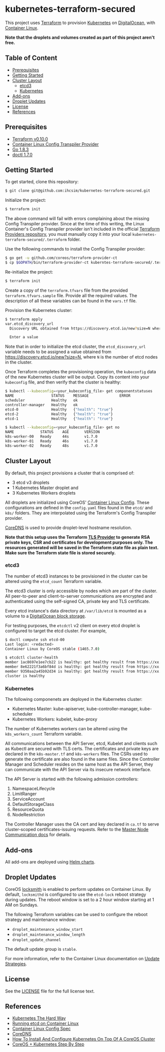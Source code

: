 # kubernetes-terraform-secured

This project uses [Terraform](https://www.terraform.io/) to provision [Kubernetes](https://kubernetes.io/) on [DigitalOcean](https://www.digitalocean.com/), with [Container Linux](https://coreos.com/os/docs/latest).

**Note that the droplets and volumes created as part of this project aren't free.**

## Table of Content

* [Prerequisites](#prerequisites)
* [Getting Started](#getting-started)
* [Cluster Layout](#cluster-layout)
  * [etcd3](#etcd3)
  * [Kubernetes](#kubernetes)
* [Add-ons](#add-ons)
* [Droplet Updates](#droplet-updates)
* [License](#license)
* [References](#references)

## Prerequisites

* [Terraform v0.10.0](https://www.terraform.io/downloads.html)
* [Container Linux Config Transpiler Provider](https://github.com/coreos/terraform-provider-ct)
* [Go 1.8.3](https://golang.org/dl/)
* [doctl 1.7.0](https://github.com/digitalocean/doctl)

## Getting Started
To get started, clone this repository:
```sh
$ git clone git@github.com:ihcsim/kubernetes-terraform-secured.git
```

Initialize the project:
```sh
$ terraform init
```

The above command will fail with errors complaining about the missing Config Transpiler provider. Since at the time of this writing, the Linux Container's Config Transpiler provider isn't included in the official [Terraform Providers repository](https://github.com/terraform-providers), you must manually copy it into your local `kubernetes-terraform-secured/.terraform` folder.

Use the following commands to install the Config Transpiler provider:
```sh
$ go get -u github.com/coreos/terraform-provider-ct
$ cp $GOPATH/bin/terraform-provider-ct kuberntes-terraform-secured/.terraform/plugins/<os_arch>/
```

Re-initialize the project:
```sh
$ terraform init
```

Create a copy of the `terraform.tfvars` file from the provided `terraform.tfvars.sample` file. Provide all the required values. The description of all these variables can be found in the `vars.tf` file.

Provision the Kubernetes cluster:
```sh
$ terraform apply
var.etcd_discovery_url
  Discovery URL obtained from https://discovery.etcd.io/new?size=N where N is the size of the etcd cluster. This must be generated for every new etcd cluster.

  Enter a value
```
Note that in order to initialize the etcd cluster, the `etcd_discovery_url` variable needs to be assigned a value obtained from https://discovery.etcd.io/new?size=N, where `N` is the number of etcd nodes in the cluster.

Once Terraform completes the provisioning operation, the `kubeconfig` data of the new Kubernetes cluster will be output. Copy its content into your `kubeconfig` file, and then verify that the cluster is healthy:
```sh
$ kubectl --kubeconfig=<your_kubeconfig_file> get componentstatuses
NAME                 STATUS    MESSAGE              ERROR
scheduler            Healthy   ok
controller-manager   Healthy   ok
etcd-0               Healthy   {"health": "true"}
etcd-2               Healthy   {"health": "true"}
etcd-1               Healthy   {"health": "true"}

$ kubectl --kubeconfig=<your_kubeconfig_file> get no
NAME            STATUS    AGE       VERSION
k8s-worker-00   Ready     44s       v1.7.0
k8s-worker-01   Ready     46s       v1.7.0
k8s-worker-02   Ready     48s       v1.7.0
```

## Cluster Layout
By default, this project provisions a cluster that is comprised of:

* 3 etcd v3 droplets
* 1 Kubernetes Master droplet and
* 3 Kubernetes Workers droplets

All droplets are initialized using CoreOS' [Container Linux Config](https://coreos.com/os/docs/latest/provisioning.html). These configurations are defined in the `config.yaml` files found in the `etcd/` and `k8s/` folders. They are interpolated using the Terraform's Config Transpiler provider.

[CoreDNS](https://coredns.io/tags/documentation/) is used to provide droplet-level hostname resolution.

**Note that this setup uses the Terraform [TLS Provider](https://www.terraform.io/docs/providers/tls/index.html) to generate RSA private keys, CSR and certificates for development purposes only. The resources generated will be saved in the Terraform state file as plain text. Make sure the Terraform state file is stored securely.**

### etcd3
The number of etcd3 instances to be provisioned in the cluster can be altered using the `etcd_count` Terraform variable.

The etcd3 cluster is only accessible by nodes which are part of the cluster. All peer-to-peer and client-to-server communications are encrypted and authenticated using the self-signed CA, private key and TLS certificate.

Every etcd instance's data directory at `/var/lib/etcd` is mounted as a volume to a [DigitalOcean block storage](https://www.digitalocean.com/products/storage/).

For testing purposes, the `etcdctl` v2 client on every etcd droplet is configured to target the etcd cluster. For example,
```sh
$ doctl compute ssh etcd-00
Last login: <redacted>
Container Linux by CoreOS stable (1465.7.0)

$ etcdctl cluster-health
member 1ac8697e1ee7cb22 is healthy: got healthy result from https://xx.xxx.xxx.xxx:xxxx
member 8e62221f3a6bf84d is healthy: got healthy result from https://xx.xxx.xxx.xxx:xxxx
member 9350aa2a45b92d34 is healthy: got healthy result from https://xx.xxx.xxx.xxx:xxxx
cluster is healthy
```

### Kubernetes
The following componenets are deployed in the Kubernetes cluster:

* Kubernetes Master: kube-apiserver, kube-controller-manager, kube-scheduler
* Kubernetes Workers: kubelet, kube-proxy

The number of Kubernetes workers can be altered using the `k8s_workers_count` Terraform variable.

All communications between the API Server, etcd, Kubelet and clients such as Kubectl are secured with TLS certs. The certificates and private keys are declared in the `k8s-master.tf` and `k8s-workers` files. The CSRs used to generate the certificate are also found in the same files. Since the Controller Manager and Scheduler resides on the same host as the API Server, they can communicate with the API Server via its insecure network interface.

The API Server is started with the following admission controllers:

1. NamespaceLifecycle
1. LimitRanger
1. ServiceAccount
1. DefaultStorageClass
1. ResourceQuota
1. NodeRestriction

The Controller Manager uses the CA cert and key declared in `ca.tf` to serve cluster-scoped certificates-issuing requests. Refer to the [Master Node Communication docs](http://kubernetes.io/docs/admin/master-node-communication/#controller-manager-configuration) for details.

## Add-ons
All add-ons are deployed using [Helm charts](https://helm.sh/).

## Droplet Updates
CoreOS [locksmith](https://github.com/coreos/locksmith) is enabled to perform updates on Container Linux. By default, `locksmithd` is configured to use the `etcd-lock` reboot strategy during updates. The reboot window is set to a 2 hour window starting at 1 AM on Sundays.

The following Terraform variables can be used to configure the reboot strategy and maintenance window:

* `droplet_maintenance_window_start`
* `droplet_maintenance_window_length`
* `droplet_update_channel`

The default update group is `stable`.

For more information, refer to the Container Linux documentation on [Update Strategies](https://coreos.com/os/docs/1506.0.0/update-strategies.html).

## License
See the [LICENSE](LICENSE) file for the full license text.

## References

* [Kubernetes The Hard Way](https://github.com/kelseyhightower/kubernetes-the-hard-way)
* [Running etcd on Container Linux](https://coreos.com/etcd/docs/latest/getting-started-with-etcd.html)
* [Container Linux Config Spec](https://coreos.com/os/docs/1506.0.0/configuration.html)
* [CoreDNS](https://coredns.io/tags/documentation/)
* [How To Install And Configure Kubernetes On Top Of A CoreOS Cluster](https://www.digitalocean.com/community/tutorials/how-to-install-and-configure-kubernetes-on-top-of-a-coreos-cluster)
* [CoreOS + Kubernetes Step By Step](https://coreos.com/kubernetes/docs/latest/getting-started.html)
